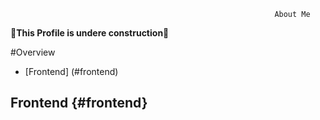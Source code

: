 


                                                               About Me

   :hammer:**This Profile is undere construction**:hammer:

#Overview  
 - [Frontend] (#frontend)



## Frontend {#frontend}
 


                                                      
                                                 
